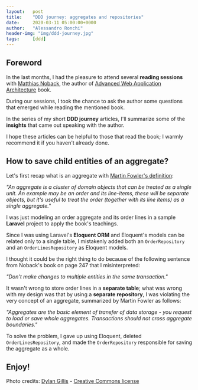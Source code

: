 ```yaml
---
layout:   post
title:    "DDD journey: aggregates and repositories"
date:     2020-03-11 05:00:00+0000
author:   "Alessandro Ronchi"
header-img: "img/ddd-journey.jpg"
tags:     [ddd]
---
```


## Foreword
In the last months, I had the pleasure to attend several **reading sessions** with [Matthias Noback](https://matthiasnoback.nl/), the author of [Advanced Web Application Architecture](https://www.goodreads.com/book/show/54179859-advanced-web-application-architecture) book.

During our sessions, I took the chance to ask the author some questions that emerged while reading the mentioned book.

In the series of my short **DDD journey** articles, I'll summarize some of the **insights** that came out speaking with the author. 

I hope these articles can be helpful to those that read the book; I warmly recommend it if you haven't already done.

## How to save child entities of an aggregate?
Let's first recap what is an aggregate with [Martin Fowler's definition](https://martinfowler.com/bliki/DDD_Aggregate.html):

*"An aggregate is a cluster of domain objects that can be treated as a single unit. An example may be an order and its line-items, these will be separate objects, but it's useful to treat the order (together with its line items) as a single aggregate."*

I was just modeling an order aggregate and its order lines in a sample **Laravel** project to apply the book's teachings.

Since I was using Laravel's **Eloquent ORM** and Eloquent's models can be related only to a single table, I mistakenly added both an `OrderRepository` and an `OrderLinesRepository` as Eloquent models.

I thought it could be the right thing to do because of the following sentence from Noback's book on page 247 that I misinterpreted:

*"Don’t make changes to multiple entities in the same transaction."*

It wasn't wrong to store order lines in a **separate table**; what was wrong with my design was that by using a **separate repository**, I was violating the very concept of an aggregate, summarized by Martin Fowler as follows:

*"Aggregates are the basic element of transfer of data storage - you request to load or save whole aggregates. Transactions should not cross aggregate boundaries."*

To solve the problem, I gave up using Eloquent, deleted `OrderLinesRepository`, and made the `OrderRepository` responsible for saving the aggregate as a whole.

Enjoy!
---
Photo credits: [Dylan Gillis](https://unsplash.com/@dylandgillis?utm_source=unsplash&amp;utm_medium=referral&amp;utm_content=creditCopyText) - [Creative Commons license](https://creativecommons.org/licenses/by-nc-nd/2.0/)